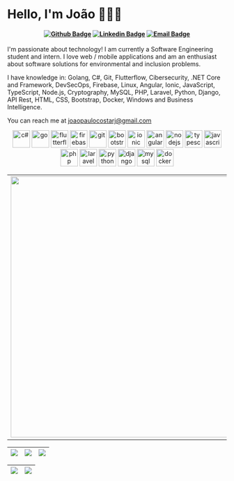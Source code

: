 # Hello, I'm João 👨🏻‍💻

<h4 align="center">
  
[![Github Badge](https://img.shields.io/badge/-Github-grey?style=for-the-badge&logo=Github&logoColor=white&link=https://github.com/Paranauerj/)](https://github.com/Paranauerj/)
[![Linkedin Badge](https://img.shields.io/badge/-Linkedin-blue?style=for-the-badge&logo=Linkedin&logoColor=white&link=https://www.linkedin.com/in/jo%C3%A3o-paulo-costa-448271169/?locale=en_US)](https://www.linkedin.com/in/jo%C3%A3o-paulo-costa-448271169/?locale=en_US)
[![Email Badge](https://img.shields.io/badge/-Gmail-white?style=for-the-badge&logo=Gmail&logoColor=red&link=joaopaulocostarj@gmail.com)](mailto:joaopaulocostarj@gmail.com)

</h4>


I'm passionate about technology! I am currently a Software Engineering student and intern. I love web / mobile applications and am an enthusiast about software solutions for environmental and inclusion problems.

I have knowledge in: Golang, C#, Git, Flutterflow, Cibersecurity, .NET Core and Framework, DevSecOps, Firebase, Linux, Angular, Ionic, JavaScript, TypeScript, Node.js, Cryptography, MySQL, PHP, Laravel, Python, Django, API Rest, HTML, CSS, Bootstrap, Docker, Windows and Business Intelligence.

You can reach me at joaopaulocostarj@gmail.com

<p align="center">
    <img src="https://seeklogo.com/images/C/c-sharp-c-logo-02F17714BA-seeklogo.com.png" alt="c#" width="40" height="40" style="object-fit: contain;" title="c#"/>
    <img src="https://upload.wikimedia.org/wikipedia/commons/thumb/0/05/Go_Logo_Blue.svg/1200px-Go_Logo_Blue.svg.png" alt="go" width="40" height="40" style="object-fit: contain;" title="go"/>
    <img src="https://app.flutterflow.io/images/ff_logo_small.png" alt="flutterflow" width="40" height="40" style="object-fit: contain;" title="FlutterFlow"/>
    <img src="https://cdn.icon-icons.com/icons2/2699/PNG/512/firebase_logo_icon_171157.png" alt="firebase" width="40" height="40" style="object-fit: contain;" title="Firebase"/>
    <img src="https://www.vectorlogo.zone/logos/git-scm/git-scm-icon.svg" alt="git" width="40" height="40" style="object-fit: contain;" title="Git"/>
    <img src="https://upload.wikimedia.org/wikipedia/commons/thumb/b/b2/Bootstrap_logo.svg/1200px-Bootstrap_logo.svg.png" alt="bootstrap" width="40" height="40" style="object-fit: contain;" title="Bootstrap"/>
    <img src="https://images.prismic.io/ionicframeworkcom/66cfdbef-e59d-463a-8e24-12cb233e9d97_ionic+logo+blue.png?auto=compress,format" alt="ionic" width="40" height="40" style="object-fit: contain;" title="Ionic"/>
    <img src="https://angular.io/assets/images/logos/angularjs/AngularJS-Shield.svg" alt="angular" width="40" height="40" style="object-fit: contain;" title="Angular"/>
    <img src="https://www.vectorlogo.zone/logos/nodejs/nodejs-icon.svg" alt="nodejs" width="40" height="40" style="object-fit: contain;" title="Node.js"/>
    <img src="https://upload.wikimedia.org/wikipedia/commons/thumb/4/4c/Typescript_logo_2020.svg/2048px-Typescript_logo_2020.svg.png" alt="typescript" width="40" height="40" style="object-fit: contain;" title="TypeScript"/>
    <img src="https://upload.wikimedia.org/wikipedia/commons/thumb/6/6a/JavaScript-logo.png/800px-JavaScript-logo.png" alt="javascript" width="40" height="40" style="object-fit: contain;" title="JavaScript"/>
    <img src="https://upload.wikimedia.org/wikipedia/commons/thumb/2/27/PHP-logo.svg/2560px-PHP-logo.svg.png" alt="php" width="40" height="40" style="object-fit: contain;" title="PHP"/>
    <img src="https://upload.wikimedia.org/wikipedia/commons/thumb/9/9a/Laravel.svg/1969px-Laravel.svg.png" alt="laravel" width="40" height="40" style="object-fit: contain;" title="Laravel"/>
    <img src="https://www.vectorlogo.zone/logos/python/python-icon.svg" alt="python" width="40" height="40" style="object-fit: contain;" title="Python"/>
    <img src="https://seeklogo.com/images/D/django-logo-4C5ECF7036-seeklogo.com.png" alt="django" width="40" height="40" style="object-fit: contain;" title="Django"/>
    <img src="https://www.vectorlogo.zone/logos/mysql/mysql-icon.svg" alt="mysql" width="40" height="40" style="object-fit: contain;" title="MySQL"/>
    <img src="https://www.vectorlogo.zone/logos/docker/docker-official.svg" alt="docker" width="40" height="40" style="object-fit: contain;" title="Docker"/>
</p>

<table border="0" cellspacing="0" cellpadding="0">
  <tr>
    <td style="border: 0";>
      <img width="600" src="https://camo.githubusercontent.com/992babdffd8c74a1502de375fbdf7e4d54773242/68747470733a2f2f6d656469612e67697068792e636f6d2f6d656469612f53576f536b4e36447854737a71494b4571762f67697068792e676966"/>
    </td>
    <td style="border: 0";>
      <p>
        💻 I have about one year of professional experience in developing mobile and web applications using various frontend and backend technologies, such as Flutterflow, Ionic, .NET Core Web, and many others.
      </p>
      <p>
        📚 I'm also a master's degree student, currently in the final year of my program.
      </p>
    </td>
  </tr>
</table>

| ![](http://github-profile-summary-cards.vercel.app/api/cards/stats?username=Paranauerj&theme=nord_dark) | ![](http://github-profile-summary-cards.vercel.app/api/cards/repos-per-language?username=Paranauerj&hide=Html&theme=nord_dark) | ![](http://github-profile-summary-cards.vercel.app/api/cards/most-commit-language?username=Paranauerj&theme=nord_dark) |
| :-: | :-: | :-: |

| ![](http://github-profile-summary-cards.vercel.app/api/cards/profile-details?username=Paranauerj&theme=nord_dark) | ![](https://github-readme-streak-stats.herokuapp.com/?user=Paranauerj&hide_border=true&date_format=M%20j%5B%2C%20Y%5D&background=2D3742&stroke=2D3742&ring=6bbbca&fire=6bbbca&currStreakNum=fff&sideNums=6bbbca&currStreakLabel=6bbbca&sideLabels=fff&dates=fff) |
| :-: | :-: |
